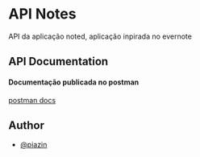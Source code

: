 
# API Notes

API da aplicação noted, aplicação inpirada no evernote


## API Documentation

#### Documentação publicada no postman

[postman docs](https://documenter.getpostman.com/view/21532074/2s7YYr8571#6da1d71b-4b29-482e-8129-20791d02b5a4
)

## Author

- [@piazin](https://www.github.com/piazin)

